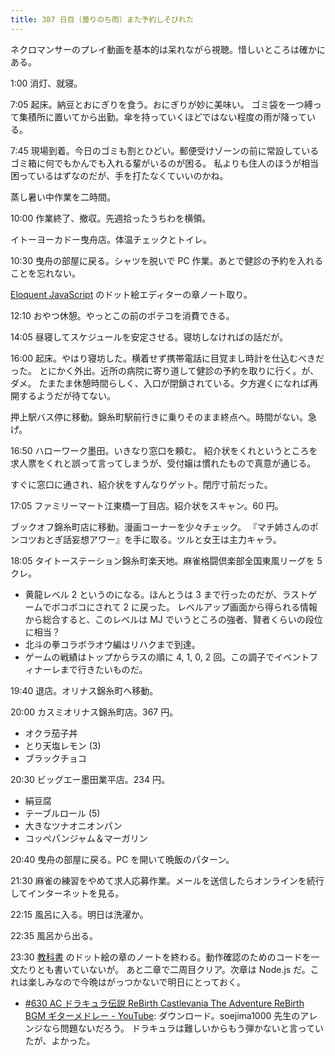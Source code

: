 ```yaml
---
title: 387 日目（曇りのち雨）また予約しそびれた
---
```


ネクロマンサーのプレイ動画を基本的は呆れながら視聴。惜しいところは確かにある。

1:00 消灯、就寝。

7:05 起床。納豆とおにぎりを食う。おにぎりが妙に美味い。
ゴミ袋を一つ縛って集積所に置いてから出勤。傘を持っていくほどではない程度の雨が降っている。

7:45 現場到着。今日のゴミも割とひどい。郵便受けゾーンの前に常設しているゴミ箱に何でもかんでも入れる輩がいるのが困る。
私よりも住人のほうが相当困っているはずなのだが、手を打たなくていいのかね。

蒸し暑い中作業を二時間。

10:00 作業終了、撤収。先週拾ったうちわを横領。

イトーヨーカドー曳舟店。体温チェックとトイレ。

10:30 曳舟の部屋に戻る。シャツを脱いで PC 作業。あとで健診の予約を入れることを忘れない。

[Eloquent JavaScript][Haverbeke18] のドット絵エディターの章ノート取り。

12:10 おやつ休憩。やっとこの前のポテコを消費できる。

14:05 昼寝してスケジュールを安定させる。寝坊しなければの話だが。

16:00 起床。やはり寝坊した。横着せず携帯電話に目覚まし時計を仕込むべきだった。
とにかく外出。近所の病院に寄り道して健診の予約を取りに行く。が、ダメ。
たまたま休憩時間らしく、入口が閉鎖されている。夕方遅くになれば再開するようだが待てない。

押上駅バス停に移動。錦糸町駅前行きに乗りそのまま終点へ。時間がない。急げ。

16:50 ハローワーク墨田。いきなり窓口を頼む。
紹介状をくれというところを求人票をくれと誤って言ってしまうが、受付嬢は慣れたもので真意が通じる。

すぐに窓口に通され、紹介状をすんなりゲット。閉庁寸前だった。

17:05 ファミリーマート江東橋一丁目店。紹介状をスキャン。60 円。

ブックオフ錦糸町店に移動。漫画コーナーを少々チェック。
『マチ姉さんのポンコツおとぎ話妄想アワー』を手に取る。ツルと女王は主力キャラ。

18:05 タイトーステーション錦糸町楽天地。麻雀格闘倶楽部全国東風リーグを 5 クレ。

* 黄龍レベル 2 というのになる。ほんとうは 3 まで行ったのだが、ラストゲームでボコボコにされて 2 に戻った。
  レベルアップ画面から得られる情報から総合すると、このレベルは MJ でいうところの強者、賢者くらいの段位に相当？
* 北斗の拳コラボラオウ編はリハクまで到達。
* ゲームの戦績はトップからラスの順に 4, 1, 0, 2 回。この調子でイベントフィナーレまで行きたいものだ。

19:40 退店。オリナス錦糸町へ移動。

20:00 カスミオリナス錦糸町店。367 円。

* オクラ茄子丼
* とり天塩レモン (3)
* ブラックチョコ

20:30 ビッグエー墨田業平店。234 円。

* 絹豆腐
* テーブルロール (5)
* 大きなツナオニオンパン
* コッペパンジャム＆マーガリン

20:40 曳舟の部屋に戻る。PC を開いて晩飯のパターン。

21:30 麻雀の練習をやめて求人応募作業。メールを送信したらオンラインを続行してインターネットを見る。

22:15 風呂に入る。明日は洗濯か。

22:35 風呂から出る。

23:30 [教科書][Haverbeke18] のドット絵の章のノートを終わる。動作確認のためのコードを一文たりとも書いていないが。
あと二章で二周目クリア。次章は Node.js だ。これは楽しみなので今晩はがっつかないで明日にとっておく。

* [&#x23;630 AC ドラキュラ伝説 ReBirth Castlevania The Adventure ReBirth BGM ギターメドレー - YouTube](https://www.youtube.com/watch?v=giSsjICOdE0):
  ダウンロード。soejima1000 先生のアレンジなら問題ないだろう。
  ドラキュラは難しいからもう弾かないと言っていたが、よかった。

[Haverbeke18]: https://eloquentjavascript.net/
